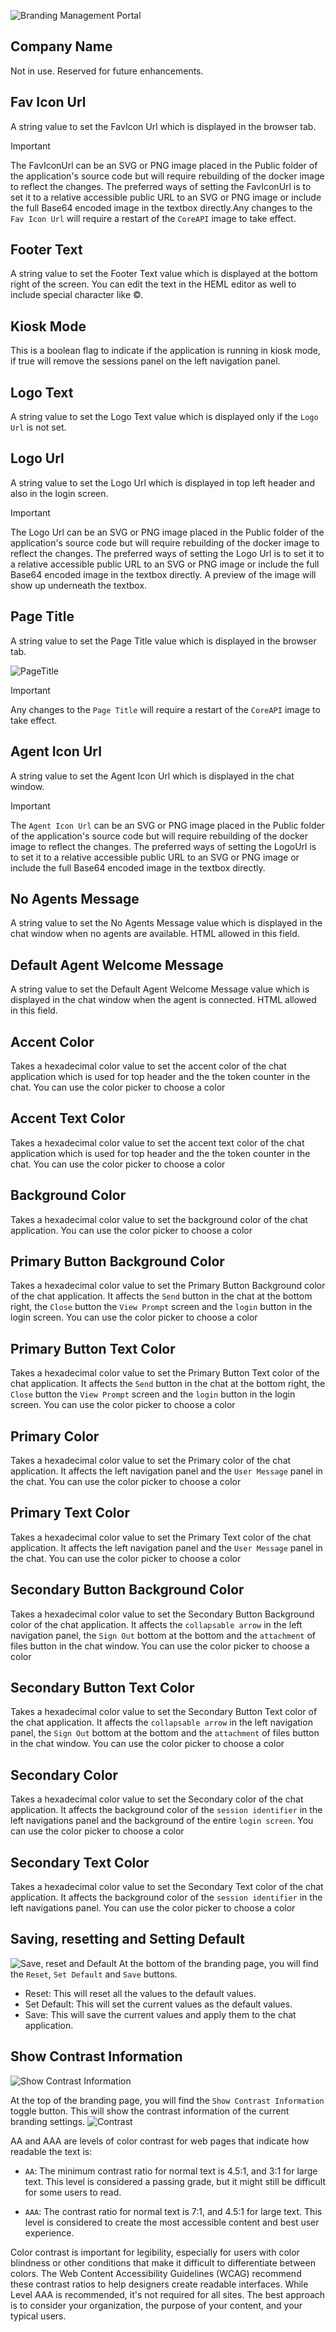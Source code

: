 ![Branding Management Portal](media/branding_management_portal.png)

## Company Name
Not in use.  Reserved for future enhancements.

## Fav Icon Url
A string value to set the FavIcon Url which is displayed in the browser tab.
> [!IMPORTANT]
> The FavIconUrl can be an SVG or PNG image placed in the Public folder of the application's source code but will require rebuilding of the docker image to reflect the changes. The preferred ways of setting the FavIconUrl is to set it to a relative accessible public URL to an SVG or PNG image or include the full Base64 encoded image in the textbox directly.Any changes to the `Fav Icon Url` will require a restart of the `CoreAPI` image to take effect.

## Footer Text
A string value to set the Footer Text value which is displayed at the bottom right of the screen. You can edit the text in the HEML editor as well to include special character like ©.

## Kiosk Mode
This is a boolean flag to indicate if the application is running in kiosk mode, if true will remove the sessions panel on the left navigation panel. 

## Logo Text
A string value to set the Logo Text value which is displayed only if the `Logo Url` is not set.

## Logo Url
A string value to set the Logo Url which is displayed in top left header and also in the login screen.
> [!IMPORTANT]
> The Logo Url can be an SVG or PNG image placed in the Public folder of the application's source code but will require rebuilding of the docker image to reflect the changes. The preferred ways of setting the Logo Url is to set it to a relative accessible public URL to an SVG or PNG image or include the full Base64 encoded image in the textbox directly. A preview of the image will show up underneath the textbox.

## Page Title
A string value to set the Page Title value which is displayed in the browser tab.

![PageTitle](./media/branding-5.jpg)

> [!IMPORTANT]
> Any changes to the `Page Title` will require a restart of the `CoreAPI` image to take effect.

## Agent Icon Url
A string value to set the Agent Icon Url which is displayed in the chat window.

> [!IMPORTANT]
> The `Agent Icon Url` can be an SVG or PNG image placed in the Public folder of the application's source code but will require rebuilding of the docker image to reflect the changes. The preferred ways of setting the LogoUrl is to set it to a relative accessible public URL to an SVG or PNG image or include the full Base64 encoded image in the textbox directly.

## No Agents Message
A string value to set the No Agents Message value which is displayed in the chat window when no agents are available. HTML allowed in this field.

## Default Agent Welcome Message
A string value to set the Default Agent Welcome Message value which is displayed in the chat window when the agent is connected. HTML allowed in this field.

## Accent Color
Takes a hexadecimal color value to set the accent color of the chat application which is used for top header and the the token counter in the chat. You can use the color picker to choose a color

## Accent Text Color
Takes a hexadecimal color value to set the accent text color of the chat application which is used for top header and the the token counter in the chat. You can use the color picker to choose a color

## Background Color
Takes a hexadecimal color value to set the background color of the chat application. You can use the color picker to choose a color

## Primary Button Background Color
Takes a hexadecimal color value to set the Primary Button Background color of the chat application. It affects the `Send` button in the chat at the bottom right, the `Close` button the `View Prompt` screen and the `login` button in the login screen. You can use the color picker to choose a color

## Primary Button Text Color
Takes a hexadecimal color value to set the Primary Button Text color of the chat application. It affects the `Send` button in the chat at the bottom right, the `Close` button the `View Prompt` screen and the `login` button in the login screen. You can use the color picker to choose a color

## Primary Color
Takes a hexadecimal color value to set the Primary color of the chat application. It affects the left navigation panel and the `User Message` panel in the chat. You can use the color picker to choose a color

## Primary Text Color
Takes a hexadecimal color value to set the Primary Text color of the chat application. It affects the left navigation panel and the `User Message` panel in the chat. You can use the color picker to choose a color

## Secondary Button Background Color
Takes a hexadecimal color value to set the Secondary Button Background color of the chat application. It affects the `collapsable arrow` in the left navigation panel, the `Sign Out` bottom at the bottom and the `attachment` of files button in the chat window.
You can use the color picker to choose a color

## Secondary Button Text Color
Takes a hexadecimal color value to set the Secondary Button Text color of the chat application. It affects the `collapsable arrow` in the left navigation panel, the `Sign Out` bottom at the bottom and the `attachment` of files button in the chat window.
You can use the color picker to choose a color

## Secondary Color
Takes a hexadecimal color value to set the Secondary color of the chat application. It affects the background color of the `session identifier` in the left navigations panel and the background of the entire `login screen`.
You can use the color picker to choose a color

## Secondary Text Color
Takes a hexadecimal color value to set the Secondary Text color of the chat application. It affects the background color of the `session identifier` in the left navigations panel.
You can use the color picker to choose a color

## Saving, resetting and Setting Default
![Save, reset and Default](media/save_reset_default.png)
At the bottom of the branding page, you will find the  `Reset`, `Set Default` and `Save` buttons.
- Reset: This will reset all the values to the default values.
- Set Default: This will set the current values as the default values.
- Save: This will save the current values and apply them to the chat application.

## Show Contrast Information
![Show Contrast Information](media/Contrast_info.png)

At the top of the branding page, you will find the `Show Contrast Information` toggle button. This will show the contrast information of the current branding settings. 
![Contrast](media/Contrast-AA-AAA.png)

AA and AAA are levels of color contrast for web pages that indicate how readable the text is: 
- `AA`: The minimum contrast ratio for normal text is 4.5:1, and 3:1 for large text. This level is considered a passing grade, but it might still be difficult for some users to read. 

- `AAA`: The contrast ratio for normal text is 7:1, and 4.5:1 for large text. This level is considered to create the most accessible content and best user experience. 
 
Color contrast is important for legibility, especially for users with color blindness or other conditions that make it difficult to differentiate between colors. The Web Content Accessibility Guidelines (WCAG) recommend these contrast ratios to help designers create readable interfaces. 
While Level AAA is recommended, it's not required for all sites. The best approach is to consider your organization, the purpose of your content, and your typical users. 